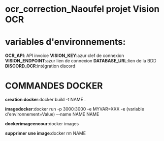 # ocr_correction_Naoufel projet Vision OCR

# variables d'environnements:
**OCR_API**: API invoice
**VISION_KEY**:azur clef de connexion
**VISION_ENDPOINT**:azur lien de connexion
**DATABASE_URL**:lien de la BDD
**DISCORD_OCR**:intégration discord


# COMMANDES DOCKER

**creation docker**:docker build -t NAME .

**imagedocker**:docker run -p 3000:3000 -e MYVAR=XXX -e (variable d'environnement=Value) --name NAME NAME

**dockerimageencour**:docker images

**supprimer une image**:docker rm NAME


